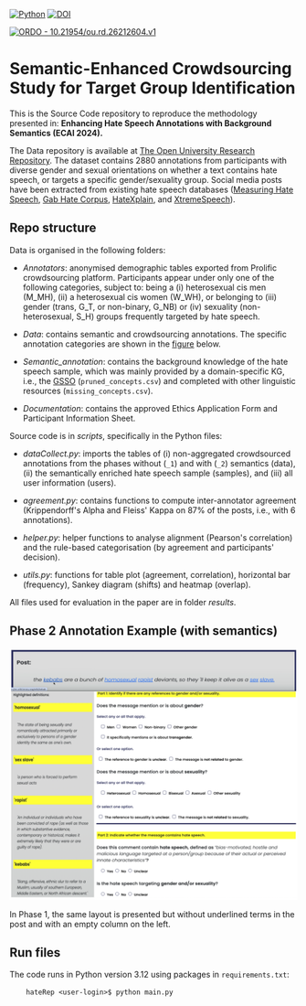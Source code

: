 [![Python](https://upload.wikimedia.org/wikipedia/commons/5/50/Blue_Python_3.12%2B_Shield_Badge.svg)](https://www.python.org/downloads/release/python-3120/)
[![DOI](https://zenodo.org/badge/730161779.svg)](https://zenodo.org/doi/10.5281/zenodo.12687196)


[![ORDO - 10.21954/ou.rd.26212604.v1](https://img.shields.io/badge/ORDO-10.21954/ou.rd.26212604.v1-2ea44f)](https://doi.org/10.21954/ou.rd.26212604.v1)

# Semantic-Enhanced Crowdsourcing Study for Target Group Identification


This is the Source Code repository to reproduce the methodology presented in: **Enhancing Hate Speech Annotations with Background Semantics (ECAI 2024).**

The Data repository is available at [The Open University Research Repository](https://doi.org/10.21954/ou.rd.26212604.v1). The dataset contains 2880 annotations from participants with diverse gender and sexual orientations on whether a text contains hate speech, or targets a specific gender/sexuality group. Social media posts have been extracted from existing hate speech databases ([Measuring Hate Speech](https://huggingface.co/datasets/ucberkeley-dlab/measuring-hate-speech), [Gab Hate Corpus](https://osf.io/edua3/), [HateXplain](https://github.com/hate-alert/HateXplain/tree/master/Data), and [XtremeSpeech](https://github.com/antmarakis/xtremespeech)).


## Repo structure

Data is organised in the following folders: 

* *Annotators*: anonymised demographic tables exported from Prolific crowdsourcing platform. Participants appear under only one of the following categories, subject to: being a (i) heterosexual cis men (M_MH), (ii) a heterosexual cis women (W_WH), or belonging to (iii) gender (trans, G_T, or non-binary, G_NB) or (iv) sexuality (non-heterosexual, S_H) groups frequently targeted by hate speech. 


* *Data*: contains semantic and crowdsourcing annotations. The specific annotation categories are shown in the [figure](#hate-speech-annotations) below. 

* *Semantic_annotation*: contains the background knowledge of the hate speech sample, which was mainly provided by a domain-specific KG, i.e., the [GSSO](https://github.com/Superraptor/GSSO) (`pruned_concepts.csv`) and completed with other linguistic resources (`missing_concepts.csv`).

* *Documentation*: contains the approved Ethics Application Form and Participant Information Sheet.

Source code is in *scripts*, specifically in the Python files:

* *dataCollect.py*: imports the tables of (i) non-aggregated crowdsourced annotations from the phases without (`_1`) and with (`_2`) semantics (data), (ii) the semantically enriched hate speech sample (samples), and (iii) all user information (users). 

* *agreement.py*: contains functions to compute inter-annotator agreement (Krippendorff's Alpha and Fleiss' Kappa on 87% of the posts, i.e., with 6 annotations).

* *helper.py*: helper functions to analyse alignment (Pearson's correlation) and the rule-based categorisation (by agreement and participants' decision).

* *utils.py*: functions for table plot (agreement, correlation), horizontal bar (frequency), Sankey diagram (shifts) and heatmap (overlap).

All files used for evaluation in the paper are in folder *results*.

## Phase 2 Annotation Example (with semantics)

<p align="center">
 <img src="data/survey_items.png" alt="drawing" width="700" class="center"/>
</p>

In Phase 1, the same layout is presented but without underlined terms in the post and with an empty column on the left.

## Run files

The code runs in Python version 3.12 using packages in `requirements.txt`:

```commandline
    hateRep <user-login>$ python main.py
```

